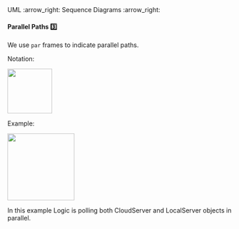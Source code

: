 <link rel="stylesheet" href="{{baseUrl}}/css/textbook.css">

<div class="website-content">

<div id="path">UML :arrow_right: Sequence Diagrams :arrow_right:</div>

<div id="title">

#### Parallel Paths :three:

</div>

<div id="body">

We use `par` frames to indicate parallel paths.

Notation:

<img src="{{baseUrl}}/uml/sequenceDiagrams/parallelPaths/images/notation.png" height="100" />
<p/>

<tip-box>

Example:

<img src="{{baseUrl}}/uml/sequenceDiagrams/parallelPaths/images/logicServerData.png" height="150" />
<p/>

In this example Logic is polling both CloudServer and LocalServer objects in parallel.

</tip-box>

</div>

<div id="extras">
<div>

</div>
